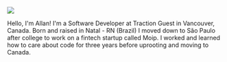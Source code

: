 ![](https://i.imgur.com/lQDvYxU.png)


Hello, I'm Allan! I'm a Software Developer at Traction Guest in Vancouver, Canada. Born and raised in Natal - RN (Brazil) I moved down to São Paulo after college to work on a fintech startup called Moip. I worked and learned how to care about code for three years before uprooting and moving to Canada.
